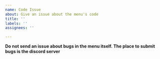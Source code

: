 ```yaml
---
name: Code Issue
about: Give an issue about the menu's code
title: ''
labels: ''
assignees: ''

---
```


**Do not send an issue about bugs in the menu itself. The place to submit bugs is the discord server**
